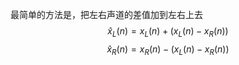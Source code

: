 最简单的方法是，把左右声道的差值加到左右上去
$$ \hat{x}_{L}(n) = x_{L}(n) + (x_{L}(n) - x_{R}(n))$$
$$ \hat{x}_{R}(n) = x_{R}(n) - (x_{L}(n) - x_{R}(n))$$